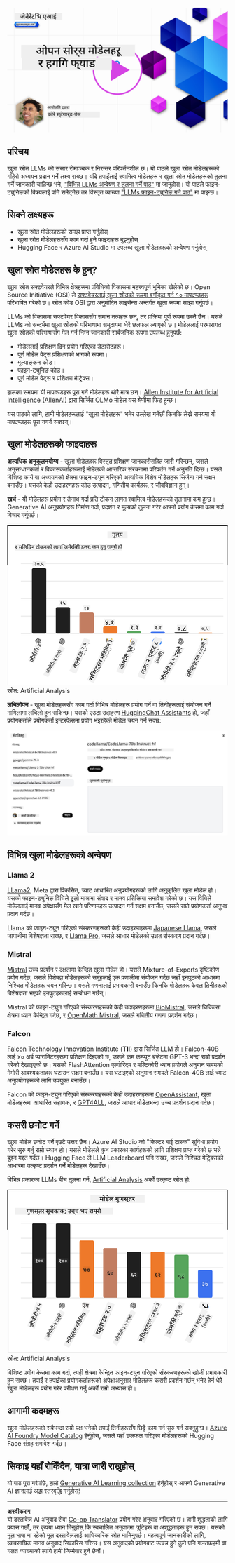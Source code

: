 <!--
CO_OP_TRANSLATOR_METADATA:
{
  "original_hash": "a8b2d4bb727c877ebf9edff8623d16b9",
  "translation_date": "2025-09-06T10:15:12+00:00",
  "source_file": "16-open-source-models/README.md",
  "language_code": "ne"
}
-->
[![Open Source Models](../../../translated_images/16-lesson-banner.6b56555e8404fda1716382db4832cecbe616ccd764de381f0af6cfd694d05f74.ne.png)](https://aka.ms/gen-ai-lesson16-gh?WT.mc_id=academic-105485-koreyst)

## परिचय

खुला स्रोत LLMs को संसार रोमाञ्चक र निरन्तर परिवर्तनशील छ। यो पाठले खुला स्रोत मोडेलहरूको गहिरो अध्ययन प्रदान गर्ने लक्ष्य राख्छ। यदि तपाईंलाई स्वामित्व मोडेलहरू र खुला स्रोत मोडेलहरूको तुलना गर्ने जानकारी चाहिन्छ भने, ["विभिन्न LLMs अन्वेषण र तुलना गर्ने पाठ"](../02-exploring-and-comparing-different-llms/README.md?WT.mc_id=academic-105485-koreyst) मा जानुहोस्। यो पाठले फाइन-ट्युनिङको विषयलाई पनि समेट्नेछ तर विस्तृत व्याख्या ["LLMs फाइन-ट्युनिङ गर्ने पाठ"](../18-fine-tuning/README.md?WT.mc_id=academic-105485-koreyst) मा पाइन्छ।

## सिक्ने लक्ष्यहरू

- खुला स्रोत मोडेलहरूको समझ प्राप्त गर्नुहोस्
- खुला स्रोत मोडेलहरूसँग काम गर्दा हुने फाइदाहरू बुझ्नुहोस्
- Hugging Face र Azure AI Studio मा उपलब्ध खुला मोडेलहरूको अन्वेषण गर्नुहोस्

## खुला स्रोत मोडेलहरू के हुन्?

खुला स्रोत सफ्टवेयरले विभिन्न क्षेत्रहरूमा प्रविधिको विकासमा महत्त्वपूर्ण भूमिका खेलेको छ। Open Source Initiative (OSI) ले [सफ्टवेयरलाई खुला स्रोतको रूपमा वर्गीकृत गर्न १० मापदण्डहरू](https://web.archive.org/web/20241126001143/https://opensource.org/osd?WT.mc_id=academic-105485-koreyst) परिभाषित गरेको छ। स्रोत कोड OSI द्वारा अनुमोदित लाइसेन्स अन्तर्गत खुला रूपमा साझा गर्नुपर्छ।

LLMs को विकासमा सफ्टवेयर विकाससँग समान तत्वहरू छन्, तर प्रक्रिया पूर्ण रूपमा उस्तै छैन। यसले LLMs को सन्दर्भमा खुला स्रोतको परिभाषामा समुदायमा धेरै छलफल ल्याएको छ। मोडेललाई परम्परागत खुला स्रोतको परिभाषासँग मेल गर्न निम्न जानकारी सार्वजनिक रूपमा उपलब्ध हुनुपर्छ:

- मोडेललाई प्रशिक्षण दिन प्रयोग गरिएका डेटासेटहरू।
- पूर्ण मोडेल वेट्स प्रशिक्षणको भागको रूपमा।
- मूल्याङ्कन कोड।
- फाइन-ट्युनिङ कोड।
- पूर्ण मोडेल वेट्स र प्रशिक्षण मेट्रिक्स।

हालका समयमा यी मापदण्डहरू पूरा गर्ने मोडेलहरू थोरै मात्र छन्। [Allen Institute for Artificial Intelligence (AllenAI) द्वारा सिर्जित OLMo मोडेल](https://huggingface.co/allenai/OLMo-7B?WT.mc_id=academic-105485-koreyst) यस श्रेणीमा फिट हुन्छ।

यस पाठको लागि, हामी मोडेलहरूलाई "खुला मोडेलहरू" भनेर उल्लेख गर्नेछौं किनकि लेख्ने समयमा यी मापदण्डहरू पूरा नगर्न सक्छन्।

## खुला मोडेलहरूको फाइदाहरू

**अत्यधिक अनुकूलनयोग्य** - खुला मोडेलहरू विस्तृत प्रशिक्षण जानकारीसहित जारी गरिन्छन्, जसले अनुसन्धानकर्ता र विकासकर्ताहरूलाई मोडेलको आन्तरिक संरचनामा परिवर्तन गर्न अनुमति दिन्छ। यसले विशिष्ट कार्य वा अध्ययनको क्षेत्रमा फाइन-ट्युन गरिएको अत्यधिक विशेष मोडेलहरू सिर्जना गर्न सक्षम बनाउँछ। यसको केही उदाहरणहरू कोड उत्पादन, गणितीय कार्यहरू, र जीवविज्ञान हुन्।

**खर्च** - यी मोडेलहरू प्रयोग र तैनाथ गर्दा प्रति टोकन लागत स्वामित्व मोडेलहरूको तुलनामा कम हुन्छ। Generative AI अनुप्रयोगहरू निर्माण गर्दा, प्रदर्शन र मूल्यको तुलना गरेर आफ्नो प्रयोग केसमा काम गर्दा विचार गर्नुपर्छ।

![Model Cost](../../../translated_images/model-price.3f5a3e4d32ae00b465325159e1f4ebe7b5861e95117518c6bfc37fe842950687.ne.png)  
स्रोत: Artificial Analysis

**लचिलोपन** - खुला मोडेलहरूसँग काम गर्दा विभिन्न मोडेलहरू प्रयोग गर्ने वा तिनीहरूलाई संयोजन गर्ने मामिलामा लचिलो हुन सकिन्छ। यसको एउटा उदाहरण [HuggingChat Assistants](https://huggingface.co/chat?WT.mc_id=academic-105485-koreyst) हो, जहाँ प्रयोगकर्ताले प्रयोगकर्ता इन्टरफेसमा प्रयोग भइरहेको मोडेल चयन गर्न सक्छ:

![Choose Model](../../../translated_images/choose-model.f095d15bbac922141591fd4fac586dc8d25e69b42abf305d441b84c238e293f2.ne.png)

## विभिन्न खुला मोडेलहरूको अन्वेषण

### Llama 2

[LLama2](https://huggingface.co/meta-llama?WT.mc_id=academic-105485-koreyst), Meta द्वारा विकसित, च्याट आधारित अनुप्रयोगहरूको लागि अनुकूलित खुला मोडेल हो। यसको फाइन-ट्युनिङ विधिले ठूलो मात्रामा संवाद र मानव प्रतिक्रिया समावेश गरेको छ। यस विधिले मोडेललाई मानव अपेक्षासँग मेल खाने परिणामहरू उत्पादन गर्न सक्षम बनाउँछ, जसले राम्रो प्रयोगकर्ता अनुभव प्रदान गर्दछ।

Llama को फाइन-ट्युन गरिएको संस्करणहरूको केही उदाहरणहरूमा [Japanese Llama](https://huggingface.co/elyza/ELYZA-japanese-Llama-2-7b?WT.mc_id=academic-105485-koreyst), जसले जापानीमा विशेषज्ञता राख्छ, र [Llama Pro](https://huggingface.co/TencentARC/LLaMA-Pro-8B?WT.mc_id=academic-105485-koreyst), जसले आधार मोडेलको उन्नत संस्करण प्रदान गर्दछ।

### Mistral

[Mistral](https://huggingface.co/mistralai?WT.mc_id=academic-105485-koreyst) उच्च प्रदर्शन र दक्षतामा केन्द्रित खुला मोडेल हो। यसले Mixture-of-Experts दृष्टिकोण प्रयोग गर्दछ, जसले विशेषज्ञ मोडेलहरूको समूहलाई एक प्रणालीमा संयोजन गर्दछ जहाँ इनपुटको आधारमा निश्चित मोडेलहरू चयन गरिन्छ। यसले गणनालाई प्रभावकारी बनाउँछ किनकि मोडेलहरू केवल तिनीहरूको विशेषज्ञता भएको इनपुटहरूलाई सम्बोधन गर्छन्।

Mistral को फाइन-ट्युन गरिएको संस्करणहरूको केही उदाहरणहरूमा [BioMistral](https://huggingface.co/BioMistral/BioMistral-7B?text=Mon+nom+est+Thomas+et+mon+principal?WT.mc_id=academic-105485-koreyst), जसले चिकित्सा क्षेत्रमा ध्यान केन्द्रित गर्दछ, र [OpenMath Mistral](https://huggingface.co/nvidia/OpenMath-Mistral-7B-v0.1-hf?WT.mc_id=academic-105485-koreyst), जसले गणितीय गणना प्रदर्शन गर्दछ।

### Falcon

[Falcon](https://huggingface.co/tiiuae?WT.mc_id=academic-105485-koreyst) Technology Innovation Institute (**TII**) द्वारा सिर्जित LLM हो। Falcon-40B लाई ४० अर्ब प्यारामिटरहरूमा प्रशिक्षण दिइएको छ, जसले कम कम्प्युट बजेटमा GPT-3 भन्दा राम्रो प्रदर्शन गरेको देखाइएको छ। यसको FlashAttention एल्गोरिदम र मल्टिक्वेरी ध्यान प्रयोगले अनुमान समयको मेमोरी आवश्यकताहरू घटाउन सक्षम बनाउँछ। यस घटाइएको अनुमान समयले Falcon-40B लाई च्याट अनुप्रयोगहरूको लागि उपयुक्त बनाउँछ।

Falcon को फाइन-ट्युन गरिएको संस्करणहरूको केही उदाहरणहरूमा [OpenAssistant](https://huggingface.co/OpenAssistant/falcon-40b-sft-top1-560?WT.mc_id=academic-105485-koreyst), खुला मोडेलहरूमा आधारित सहायक, र [GPT4ALL](https://huggingface.co/nomic-ai/gpt4all-falcon?WT.mc_id=academic-105485-koreyst), जसले आधार मोडेलभन्दा उच्च प्रदर्शन प्रदान गर्दछ।

## कसरी छनोट गर्ने

खुला मोडेल छनोट गर्ने एउटै उत्तर छैन। Azure AI Studio को "फिल्टर बाई टास्क" सुविधा प्रयोग गरेर सुरु गर्नु राम्रो स्थान हो। यसले मोडेलले कुन प्रकारका कार्यहरूको लागि प्रशिक्षण प्राप्त गरेको छ भन्ने बुझ्न मद्दत गर्दछ। Hugging Face ले LLM Leaderboard पनि राख्छ, जसले निश्चित मेट्रिक्सको आधारमा उत्कृष्ट प्रदर्शन गर्ने मोडेलहरू देखाउँछ।

विभिन्न प्रकारका LLMs बीच तुलना गर्न, [Artificial Analysis](https://artificialanalysis.ai/?WT.mc_id=academic-105485-koreyst) अर्को उत्कृष्ट स्रोत हो:

![Model Quality](../../../translated_images/model-quality.aaae1c22e00f7ee1cd9dc186c611ac6ca6627eabd19e5364dce9e216d25ae8a5.ne.png)  
स्रोत: Artificial Analysis

विशिष्ट प्रयोग केसमा काम गर्दा, त्यही क्षेत्रमा केन्द्रित फाइन-ट्युन गरिएको संस्करणहरूको खोजी प्रभावकारी हुन सक्छ। तपाईं र तपाईंका प्रयोगकर्ताहरूको अपेक्षाअनुसार मोडेलहरू कसरी प्रदर्शन गर्छन् भनेर हेर्न धेरै खुला मोडेलहरू प्रयोग गरेर परीक्षण गर्नु अर्को राम्रो अभ्यास हो।

## आगामी कदमहरू

खुला मोडेलहरूको सबैभन्दा राम्रो पक्ष भनेको तपाईं तिनीहरूसँग छिट्टै काम गर्न सुरु गर्न सक्नुहुन्छ। [Azure AI Foundry Model Catalog](https://ai.azure.com?WT.mc_id=academic-105485-koreyst) हेर्नुहोस्, जसले यहाँ छलफल गरिएका मोडेलहरूको Hugging Face संग्रह समावेश गर्दछ।

## सिकाइ यहाँ रोकिँदैन, यात्रा जारी राख्नुहोस्

यो पाठ पूरा गरेपछि, हाम्रो [Generative AI Learning collection](https://aka.ms/genai-collection?WT.mc_id=academic-105485-koreyst) हेर्नुहोस् र आफ्नो Generative AI ज्ञानलाई अझ स्तरवृद्धि गर्नुहोस्!

---

**अस्वीकरण**:  
यो दस्तावेज़ AI अनुवाद सेवा [Co-op Translator](https://github.com/Azure/co-op-translator) प्रयोग गरेर अनुवाद गरिएको छ। हामी शुद्धताको लागि प्रयास गर्छौं, तर कृपया ध्यान दिनुहोस् कि स्वचालित अनुवादमा त्रुटिहरू वा अशुद्धताहरू हुन सक्छ। यसको मूल भाषा मा रहेको मूल दस्तावेज़लाई आधिकारिक स्रोत मानिनुपर्छ। महत्वपूर्ण जानकारीको लागि, व्यावसायिक मानव अनुवाद सिफारिस गरिन्छ। यस अनुवादको प्रयोगबाट उत्पन्न हुने कुनै पनि गलतफहमी वा गलत व्याख्याको लागि हामी जिम्मेवार हुने छैनौं।